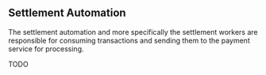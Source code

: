 ## Settlement Automation

The settlement automation and more specifically the settlement workers are responsible for consuming transactions and 
sending them to the payment service for processing.

TODO